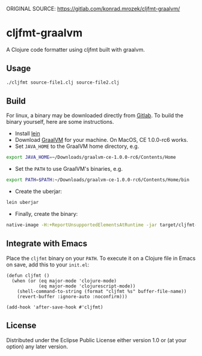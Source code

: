 ORIGINAL SOURCE: https://gitlab.com/konrad.mrozek/cljfmt-graalvm/

# cljfmt-graalvm

A Clojure code formatter using cljfmt built with graalvm.

## Usage

```sh
./cljfmt source-file1.clj source-file2.clj
```

## Build

For linux, a binary may be downloaded directly from [Gitlab](https://gitlab.com/konrad.mrozek/cljfmt-graalvm/-/jobs/artifacts/master/download?job=build).
To build the binary yourself, here are some instructions.

- Install [lein](https://leiningen.org/)
- Download [GraalVM](http://www.graalvm.org/downloads/) for your machine. On MacOS, CE 1.0.0-rc6 works.
- Set `JAVA_HOME` to the GraalVM home directory, e.g.

```sh
export JAVA_HOME=~/Downloads/graalvm-ce-1.0.0-rc6/Contents/Home
```
    
- Set the `PATH` to use GraalVM's binaries, e.g.

```sh
export PATH=$PATH:~/Downloads/graalvm-ce-1.0.0-rc6/Contents/Home/bin
```

- Create the uberjar:

```sh
lein uberjar
```

- Finally, create the binary:

``` sh
native-image -H:+ReportUnsupportedElementsAtRuntime -jar target/cljfmt-graalvm-0.1.0-SNAPSHOT-standalone.jar -H:Name="cljfmt"
```


## Integrate with Emacs

Place the `cljfmt` binary on your `PATH`. To execute it on a Clojure file in Emacs on save, add this to your `init.el`:

```elisp
(defun cljfmt ()
  (when (or (eq major-mode 'clojure-mode)
            (eq major-mode 'clojurescript-mode))
    (shell-command-to-string (format "cljfmt %s" buffer-file-name))
    (revert-buffer :ignore-auto :noconfirm)))

(add-hook 'after-save-hook #'cljfmt)
```


## License

Distributed under the Eclipse Public License either version 1.0 or (at
your option) any later version.
